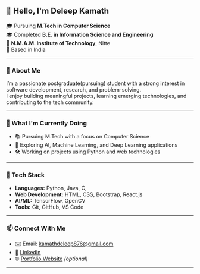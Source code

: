 ## 👋 Hello, I'm Deleep Kamath

🎓 Pursuing **M.Tech in Computer Science**  
🎓 Completed **B.E. in Information Science and Engineering**  
🏫 **N.M.A.M. Institute of Technology**, Nitte  
📍 Based in India  

---

### 💼 About Me

I’m a passionate postgraduate(pursuing) student with a strong interest in software development, research, and problem-solving.  
I enjoy building meaningful projects, learning emerging technologies, and contributing to the tech community.

---

### 🚀 What I'm Currently Doing

- 📚 Pursuing M.Tech with a focus on Computer Science
- 🌱 Exploring AI, Machine Learning, and Deep Learning applications
- 🛠 Working on projects using Python and web technologies

---

### 🔧 Tech Stack

- **Languages:** Python, Java, C,   
- **Web Development:** HTML, CSS, Bootstrap, React.js  
- **AI/ML:** TensorFlow, OpenCV  
- **Tools:** Git, GitHub, VS Code 

---

### 📫 Connect With Me

- ✉️ Email: kamathdeleep876@gmail.com  
- 💼 [LinkedIn](https://www.linkedin.com/in/your-profile)  
- 🌐 [Portfolio Website](https://deleep17.github.io/your-portfolio) *(optional)*

---


